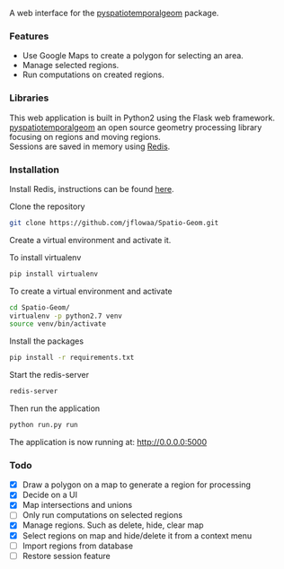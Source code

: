 A web interface for the [pyspatiotemporalgeom](https://pypi.python.org/pypi/pyspatiotemporalgeom/) package.

### Features
* Use Google Maps to create a polygon for selecting an area.
* Manage selected regions.
* Run computations on created regions.

### Libraries
This web application is built in Python2 using the Flask web framework.  
[pyspatiotemporalgeom](https://pypi.python.org/pypi/pyspatiotemporalgeom/) an open source geometry processing library focusing on regions and moving regions.  
Sessions are saved in memory using [Redis](http://redis.io/).

### Installation
Install Redis, instructions can be found [here](http://redis.io/topics/quickstart).

Clone the repository
```bash
git clone https://github.com/jflowaa/Spatio-Geom.git
```

Create a virtual environment and activate it.

To install virtualenv
```bash
pip install virtualenv
```

To create a virtual environment and activate
```bash
cd Spatio-Geom/
virtualenv -p python2.7 venv
source venv/bin/activate
```

Install the packages
```bash
pip install -r requirements.txt
```
Start the redis-server
```bash
redis-server
```

Then run the application
```bash
python run.py run
```
The application is now running at: http://0.0.0.0:5000
### Todo
- [x] Draw a polygon on a map to generate a region for processing
- [x] Decide on a UI
- [x] Map intersections and unions
- [ ] Only run computations on selected regions
- [x] Manage regions. Such as delete, hide, clear map
- [x] Select regions on map and hide/delete it from a context menu
- [ ] Import regions from database
- [ ] Restore session feature
